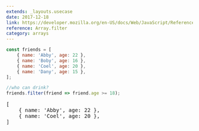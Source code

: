 ```yaml
---
extends: _layouts.usecase
date: 2017-12-18
link: https://developer.mozilla.org/en-US/docs/Web/JavaScript/Reference/Global_Objects/Array/filter
reference: Array.filter
category: arrays
---
```



```javascript
const friends = [
    { name: 'Abby', age: 22 },
    { name: 'Boby', age: 16 },
    { name: 'Coel', age: 20 },
    { name: 'Dany', age: 15 },
];

//who can drink?
friends.filter(friend => friend.age >= 18);
```
<pre class="output">
[
    { name: 'Abby', age: 22 },
    { name: 'Coel', age: 20 },
]
</pre>
